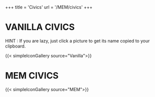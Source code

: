+++
title = 'Civics'
url = '/MEM/civics'
+++

# VANILLA CIVICS

HINT : If you are lazy, just click a picture to get its name copied to your clipboard.

{{< simpleIconGallery source="Vanilla">}}

# MEM CIVICS

{{< simpleIconGallery source="MEM">}}